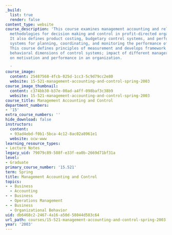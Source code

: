 ```yaml
---
_build:
  list: true
  render: false
content_type: website
course_description: 'This course examines management accounting and related analytical
  methodologies for decision making and control in profit-directed organizations.
  It also defines product costing, budgetary control systems, and performance evaluation
  systems for planning, coordinating, and monitoring the performance of a business.
  This course defines principles of measurement and develops framework for assessing
  behavioral dimensions of control systems; impact of different managerial styles
  on motivation and performance in an organization.

  '
course_image:
  content: 25487568-4fcb-025d-1cc3-5c9d79cc2e80
  website: 15-521-management-accounting-and-control-spring-2003
course_image_thumbnail:
  content: c374bb30-b37e-00ad-a4ff-098baf3c38b9
  website: 15-521-management-accounting-and-control-spring-2003
course_title: Management Accounting and Control
department_numbers:
- '15'
extra_course_numbers: ''
hide_download: false
instructors:
  content:
  - 93ad4ebd-f0b1-5bca-4c12-8ac02a8961e1
  website: ocw-www
learning_resource_types:
- Lecture Notes
legacy_uid: 79079c89-588f-e33f-ea0b-2669d71bf31a
level:
- Graduate
primary_course_number: '15.521'
term: Spring
title: Management Accounting and Control
topics:
- - Business
  - Accounting
- - Business
  - Operations Management
- - Business
  - Organizational Behavior
uid: db6468c2-2467-4a16-a50d-58044d583c64
url_path: courses/15-521-management-accounting-and-control-spring-2003
year: '2003'
---
```

